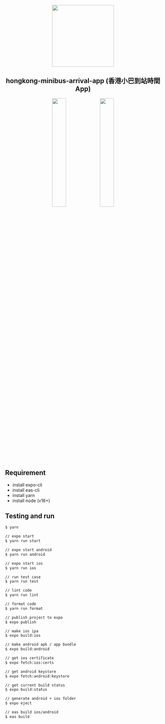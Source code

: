 <p align="center">
  <img width="200px" src="https://github.com/yeukfei02/hongkong-minibus-arrival-app/blob/main/readme-icon.png?raw=true"><br/>
  <h2 align="center">hongkong-minibus-arrival-app (香港小巴到站時間App)</h2>
</p>

<p align="center">
  <a href="https://apps.apple.com/us/app/hong-kong-minibus-arrival/id6443601128"><img src="https://github.com/yeukfei02/hongkong-minibus-arrival-app/blob/main/app-store-badge.png?raw=true" width="30%" height="30%" alt=""></a>
  <a href="https://play.google.com/store/apps/details?id=com.donaldwu.hongkongminibusarrivalapp"><img src="https://github.com/yeukfei02/hongkong-minibus-arrival-app/blob/main/google-play-badge.png?raw=true" width="30%" height="30%" alt=""></a>
</p>

## Requirement

- install expo-cli
- install eas-cli
- install yarn
- install node (v16+)

## Testing and run

```zsh
$ yarn

// expo start
$ yarn run start

// expo start android
$ yarn run android

// expo start ios
$ yarn run ios

// run test case
$ yarn run test

// lint code
$ yarn run lint

// format code
$ yarn run format
```

```zsh
// publish project to expo
$ expo publish

// make ios ipa
$ expo build:ios

// make android apk / app bundle
$ expo build:android

// get ios certificate
$ expo fetch:ios:certs

// get android keystore
$ expo fetch:android:keystore

// get current build status
$ expo build:status

// generate android + ios folder
$ expo eject

// eas build ios/android
$ eas build
```
